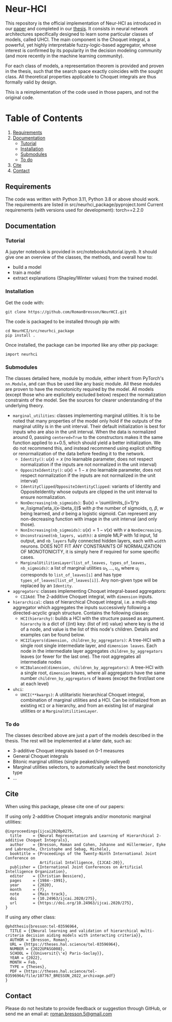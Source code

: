 # Neur-HCI

This repository is the official implementation of Neur-HCI as introduced in our [paper](https://www.ijcai.org/proceedings/2020/0275.pdf) and completed in our [thesis](https://theses.hal.science/tel-03596964). It consists in neural network architectures specifically designed to learn some particular classes of models, called UHCI. The main component is the Choquet integral, a powerful, yet highly interpretable fuzzy-logic-based aggregator, whose interest is confirmed by its popularity in the decision modeling community (and more recently in the machine learning community).

For each class of models, a representation theorem is provided and proven in the thesis, such that the search space exactly coincides with the sought class. All theoretical properties applicable to Choquet integrals are thus formally valid by design.

This is a reimplementation of the code used in those papers, and not the original code.

# Table of Contents
1. [Requirements](#requirements)
2. [Documentation](#documentation)
    * [Tutorial](#tutorial)
    * [Installation](#installation)
    * [Submodules](#submodules)
    * [To do](#to-do)
3. [Cite](#cite)
4. [Contact](#contact)

## Requirements

The code was written with Python 3.11, Python 3.8 or above should work.
The requirements are listed in src/neurhci_package/pyproject.toml
Current requirements (with versions used for development):
torch==2.2.0

## Documentation

### Tutorial

A jupyter notebook is provided in src/notebooks/tutorial.ipynb. It should give one an overview of the classes, the methods, and overall how to:
- build a model
- train a model
- extract explanations (Shapley/Winter values) from the trained model.

### Installation

Get the code with:
```
git clone https://github.com/RomanBresson/NeurHCI.git
```

The code is packaged to be installed through pip with:
```
cd NeurHCI/src/neurhci_package
pip install .
```

Once installed, the package can be imported like any other pip package:
```
import neurhci
```

### Submodules

The classes detailed here, module by module, either inherit from PyTorch's ``nn.Module``, and can thus be used like any basic module. All these modules are proven to have the monotonicity required by the model. All models (except those who are explicitely excluded below) respect the normalization constraints of the model. See the sources for clearer understanding of the underlying theory.

* ``marginal_utilities``: classes implementing marginal utilities. It is to be noted that many properties of the model only hold if the outputs of the marginal utility is in the unit interval. Their default initialization is best for inputs who are also in the unit interval. When the data is normalized around 0, passing ``centered=True`` to the constructors makes it the same function applied to x+0.5, which should yield a better initialization. We do not recommend this, and instead recommend using explicit shifting or renormalization of the data before feeding it to the network.
  * ``Identity()``: $u(x) = x$ (no learnable parameter, does not respect normalization if the inputs are not normalized in the unit interval)
  * ``OppositeIdentity()``: $u(x) = 1-x$ (no learnable parameter, does not respect normalization if the inputs are not normalized in the unit interval)
  * ``IdentityClipped``/``OppositeIdentityClipped``: variants of Identity and OppositeIdentity whose outputs are clipped in the unit interval to ensure normalization.
  * ``NonDecreasing(nb_sigmoids)``: $u(x) = \sum\limits_{i=1}^p w_i\sigma(\eta_i(x-\beta_i))$ with $p$ the number of sigmoids, $\eta,~\beta,~w$ being learned, and $\sigma$ being a logistic sigmoid. Can represent any non-decreasing function with image in the unit interval (and only those).
  * ``NonIncreasing(nb_sigmoids)``: $u(x) = 1-v(x)$ with $v$ a ``NonDecreasing``.
  * ``Unconstrained(nb_layers, width)``: a simple MLP with 1d input, 1d output, and ``nb_layers`` fully connected hidden layers, each with ``width`` neurons. DOES NOT FIT ANY CONSTRAINTS OF NORMALIZATION OF MONOTONICITY, it is simply here if required for some specific cases.
  * ``MarginalUtilitiesLayer(list_of_leaves, types_of_leaves, nb_sigmoids)``: a list of marginal utilities ${u_1,...,u_n}$ where $u_i$ corresponds to ``list_of_leaves[i]`` and has type ``types_of_leaves[list_of_leaves[i]]``. Any non-given type will be replaced by an ``Identity``.
* ``aggregators``: classes implementing Choquet integral-based aggregators:
  * ``CI2Add``: The $2$-additive Choquet integral, with ``dimension`` inputs.
* ``hierarchical``: class of hierarchical Choquet integral, i.e. a multi-step aggregator which aggregates the inputs successively following a directed-acyclic graph structure. Contains the following classes:
  * ``HCI(hierarchy)``: builds a HCI with the structure passed as argument. ``hierarchy`` is a dict of {(int) key: (list of int) value} where key is the id of a node, and value is the list of this node's children. Details and examples can be found below.
  * ``HCI2layers(dimension, children_by_aggregators)``: A tree-HCI with a single root single intermediate layer, and ``dimension leaves``. Each node in the intermediate layer aggregates ``children_by_aggregators`` leaves (or fewer for the last one). The root aggregates all intermediate nodes
  * ``HCIBalanced(dimension, children_by_aggregators)``: A tree-HCI with a single root, ``dimension`` leaves, where all aggregators have the same number ``children_by_aggregators`` of leaves (except the first/last one at each level)
* ``uhci``:
  * ``UHCI(**kwargs)``: A utilitaristic hierarchical Choquet integral, combination of marginal utilities and a HCI. Can be initialized from an existing ``HCI`` or a hierarchy, and from an existing list of marginal utilities or a ``MarginalUtilitiesLayer``.

### To do

The classes described above are just a part of the models described in the thesis. The rest will be implemented at a later date, such as:
* 3-additive Choquet integrals based on 0-1 measures
* General Choquet integrals
* Bitonic marginal utilities (single peaked/single valleyed)
* Marginal utilities selectors, to automatically select the best monotonicity type
* ...

## Cite
When using this package, please cite one of our papers:

If using only 2-additive Choquet integrals and/or monotonic marginal utilities:
```
@inproceedings{ijcai2020p0275,
  title     = {Neural Representation and Learning of Hierarchical 2-additive Choquet Integrals},
  author    = {Bresson, Roman and Cohen, Johanne and Hüllermeier, Eyke and Labreuche, Christophe and Sebag, Michèle},
  booktitle = {Proceedings of the Twenty-Ninth International Joint Conference on
               Artificial Intelligence, {IJCAI-20}},
  publisher = {International Joint Conferences on Artificial Intelligence Organization},
  editor    = {Christian Bessiere},
  pages     = {1984--1991},
  year      = {2020},
  month     = {7},
  note      = {Main track},
  doi       = {10.24963/ijcai.2020/275},
  url       = {https://doi.org/10.24963/ijcai.2020/275},
}
```

If using any other class:
```
@phdthesis{bresson:tel-03596964,
  TITLE = {{Neural learning and validation of hierarchical multi-criteria decision aiding models with interacting criteria}},
  AUTHOR = {Bresson, Roman},
  URL = {https://theses.hal.science/tel-03596964},
  NUMBER = {2022UPASG008},
  SCHOOL = {{Universit{\'e} Paris-Saclay}},
  YEAR = {2022},
  MONTH = Feb,
  TYPE = {Theses},
  PDF = {https://theses.hal.science/tel-03596964/file/107767_BRESSON_2022_archivage.pdf}
}
```

## Contact

Please do not hesitate to provide feedback or suggestion through GitHub, or send me an email at:
roman.bresson.5@gmail.com
